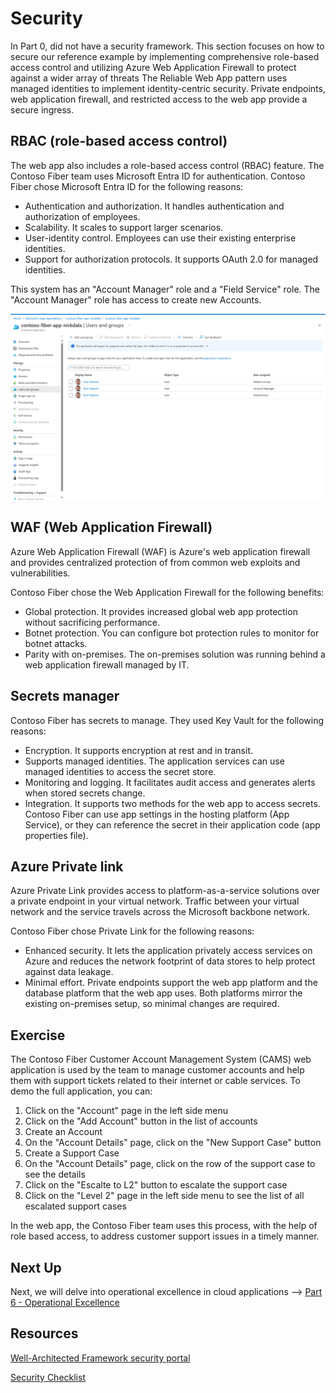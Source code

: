 # Security

In Part 0, did not have a security framework. This section focuses on how to secure our reference example by implementing comprehensive role-based access control and utilizing Azure Web Application Firewall to protect against a wider array of threats
The Reliable Web App pattern uses managed identities to implement identity-centric security. Private endpoints, web application firewall, and restricted access to the web app provide a secure ingress.

## RBAC (role-based access control)

The web app also includes a role-based access control (RBAC) feature. The Contoso Fiber team uses Microsoft Entra ID for authentication. Contoso Fiber chose Microsoft Entra ID for the following reasons:

- Authentication and authorization. It handles authentication and authorization of employees.
- Scalability. It scales to support larger scenarios.
- User-identity control. Employees can use their existing enterprise identities.
- Support for authorization protocols. It supports OAuth 2.0 for managed identities.

This system has an "Account Manager" role and a "Field Service" role. The "Account Manager" role has access to create new Accounts.

![image of Microsoft Entra ID Enterprise Applications Role Assignment](images/contoso-fiber-app-role-assignment.png)

## WAF (Web Application Firewall)

Azure Web Application Firewall (WAF) is Azure's web application firewall and provides centralized protection of from common web exploits and vulnerabilities.

Contoso Fiber chose the Web Application Firewall for the following benefits:

- Global protection. It provides increased global web app protection without sacrificing performance.
- Botnet protection. You can configure bot protection rules to monitor for botnet attacks.
- Parity with on-premises. The on-premises solution was running behind a web application firewall managed by IT.

## Secrets manager

Contoso Fiber has secrets to manage. They used Key Vault for the following reasons:

- Encryption. It supports encryption at rest and in transit.
- Supports managed identities. The application services can use managed identities to access the secret store.
- Monitoring and logging. It facilitates audit access and generates alerts when stored secrets change.
- Integration. It supports two methods for the web app to access secrets. Contoso Fiber can use app settings in the hosting platform (App Service), or they can reference the secret in their application code (app properties file).

## Azure Private link

Azure Private Link provides access to platform-as-a-service solutions over a private endpoint in your virtual network. Traffic between your virtual network and the service travels across the Microsoft backbone network.

Contoso Fiber chose Private Link for the following reasons:

- Enhanced security. It lets the application privately access services on Azure and reduces the network footprint of data stores to help protect against data leakage.
- Minimal effort. Private endpoints support the web app platform and the database platform that the web app uses. Both platforms mirror the existing on-premises setup, so minimal changes are required.

## Exercise

The Contoso Fiber Customer Account Management System (CAMS) web application is used by the team to manage customer accounts and help them with support tickets related to their internet or cable services. To demo the full application, you can:

1. Click on the "Account" page in the left side menu
2. Click on the "Add Account" button in the list of accounts
3. Create an Account
4. On the "Account Details" page, click on the "New Support Case" button
5. Create a Support Case
6. On the "Account Details" page, click on the row of the support case to see the details
7. Click on the "Escalte to L2" button to escalate the support case
8. Click on the "Level 2" page in the left side menu to see the list of all escalated support cases

In the web app, the Contoso Fiber team uses this process, with the help of role based access, to address customer support issues in a timely manner.

## Next Up

Next, we will delve into operational excellence in cloud applications --> [Part 6 - Operational Excellence](../Part6-Operational-Excellence/README.md) 

## Resources
[Well-Architected Framework security portal](https://learn.microsoft.com/en-us/azure/well-architected/security)

[Security Checklist](https://learn.microsoft.com/azure/well-architected/security/checklist)
